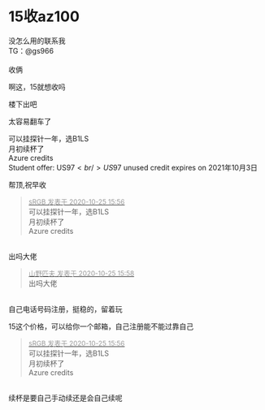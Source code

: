 # 15收az100


没怎么用的联系我<br />
TG：@gs966<br />
<br />
收俩

啊这，15就想收吗<img id="aimg_RNWnd" onclick="zoom(this, this.src, 0, 0, 0)" class="zoom" src="https://cdn.jsdelivr.net/gh/hishis/forum-master/public/images/patch.gif" onmouseover="img_onmouseoverfunc(this)" onload="thumbImg(this)" border="0" alt="" />

楼下出吧

太容易翻车了

可以挂探针一年，选B1LS<br />
月初续杯了<br />
Azure credits<br />
Student offer: US$97<br />
US$97 unused credit expires on 2021年10月3日

帮顶,祝早收

<div class="quote"><blockquote><font size="2"><a href="https://www.hostloc.com/forum.php?mod=redirect&amp;goto=findpost&amp;pid=9350182&amp;ptid=758296" target="_blank"><font color="#999999">sRGB 发表于 2020-10-25 15:56</font></a></font><br />
可以挂探针一年，选B1LS<br />
月初续杯了<br />
Azure credits</blockquote></div><br />
出吗大佬

<div class="quote"><blockquote><font size="2"><a href="https://www.hostloc.com/forum.php?mod=redirect&amp;goto=findpost&amp;pid=9350187&amp;ptid=758296" target="_blank"><font color="#999999">山野匹夫 发表于 2020-10-25 15:58</font></a></font><br />
出吗大佬</blockquote></div><br />
自己电话号码注册，挺稳的，留着玩

15这个价格，可以给你一个邮箱，自己注册能不能过靠自己

<div class="quote"><blockquote><font size="2"><a href="https://www.hostloc.com/forum.php?mod=redirect&amp;goto=findpost&amp;pid=9350182&amp;ptid=758296" target="_blank"><font color="#999999">sRGB 发表于 2020-10-25 15:56</font></a></font><br />
可以挂探针一年，选B1LS<br />
月初续杯了<br />
Azure credits</blockquote></div><br />
续杯是要自己手动续还是会自己续呢

